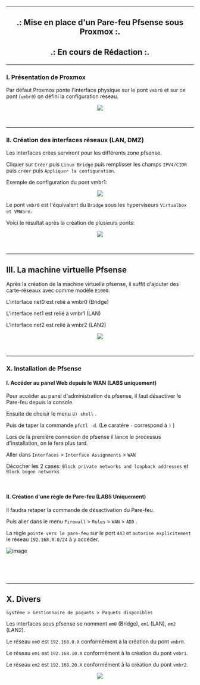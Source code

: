 ------------------------------------------------------------------------------------------------------------------------------------------------------------------------------------------------------------
## <p align='center'>.: Mise en place d'un Pare-feu Pfsense sous Proxmox :.<p>

## <p align='center'>.: En cours de Rédaction :.<p>

------------------------------------------------------------------------------------------------------------------------------------------------------------------------------------------------------------
### I. Présentation de Proxmox
Par défaut Proxmox ponte l'interface physique sur le pont `vmbr0` et sur ce pont (`vmbr0`) on défini la configuration réseau.
<p align="center">
   <img src="https://github.com/dexter74/Linux/assets/35907/cf7cca38-ef06-4641-aed9-dad773960bf6">
</p>

<br />

------------------------------------------------------------------------------------------------------------------------------------------------------------------------------------------------------------
### II. Création des interfaces réseaux (LAN, DMZ)

Les interfaces crées serviront pour les différents zone pfsense.

Cliquer sur `Créer` puis `Linux Bridge` puis remplisser les champs `IPV4/CIDR` puis `créer` puis `Appliquer la configuration`.

Exemple de configuration du pont vmbr1:
<p align="center">
   <img src="https://github.com/dexter74/Linux/assets/35907/5737edd3-4e5e-46b5-944e-a36840b7759a">
</p>

Le pont `vmbr0` est l'équivalent du `Bridge` sous les hyperviseurs `Virtualbox et VMWare`.

Voici le résultat après la création de plusieurs ponts:
<p align="center">
   <img src="https://github.com/dexter74/Linux/assets/35907/725fb2ef-3670-407d-9794-b2abab21d753">
</p>

<br />

------------------------------------------------------------------------------------------------------------------------------------------------------------------------------------------------------------
## III. La machine virtuelle Pfsense
Après la création de la machine virtuelle pfsense, il suffit d'ajouter des carte-réseaux avec comme modèle `E1000`.

L'interface net0 est relié à vmbr0 (Bridge)

L'interface net1 est relié à vmbr1 (LAN)

L'interface net2 est relié à vmbr2 (LAN2)

<p align="center">
   <img src="https://github.com/dexter74/Linux/assets/35907/58faba21-275a-41e7-b90b-20ea6de9fbab)">
</p>

<br />

------------------------------------------------------------------------------------------------------------------------------------------------------------------------------------------------------------
### X. Installation de Pfsense
#### I. Accéder au panel Web depuis le WAN (LABS uniquement)
Pour accéder au panel d'administration de pfsense, il faut désactiver le Pare-feu depuis la console.

Ensuite de choisir le menu `8) shell` .

Puis de taper la commande `pfctl -d`. (Le caratère `-` correspond à `)` ) 

Lors de la première connexion de pfsense il lance le processus d'installation, on le fera plus tard.

Aller dans `Interfaces` > `Interface Assignments` > `WAN`

Décocher les 2 cases:  `Block private networks and loopback addresses` et `Block bogon networks`

<br />

#### II. Création d'une règle de Pare-feu (LABS Uniquement)
Il faudra retaper la commande de désactivation du Pare-feu.

Puis aller dans le menu `Firewall` > `Rules` > `WAN` > `ADD` .

La règle `pointe vers le pare-feu` sur le port `443` et `autorise explicitement` le réseau `192.168.0.0/24` à y accéder.

![image](https://github.com/dexter74/Linux/assets/35907/be9b3f54-2b94-4adb-9f4f-973d3584c450)


<br /><br /><br />

------------------------------------------------------------------------------------------------------------------------------------------------------------------------------------------------------------
## X. Divers
```
Système > Gestionnaire de paquets > Paquets disponibles
```
Les interfaces sous pfsense se nomment `em0` (Bridge), `em1` (LAN), `em2` (LAN2).

Le réseau `em0` est `192.168.0.X`  conformément à la création du pont `vmbr0`.

Le réseau `em1` est `192.168.10.X` conformément à la création du pont `vmbr1`.

Le réseau `em2` est `192.168.20.X` conformément à la création du pont `vmbr2`.


<p align="center">
   <img src="https://github.com/dexter74/Linux/assets/35907/b2138f3a-f0da-4227-be57-82db695be0fa">
</p>
